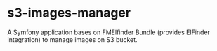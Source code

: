 s3-images-manager
=================

A Symfony application bases on FMElfinder Bundle (provides ElFinder integration) to manage images on S3 bucket.

